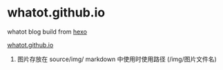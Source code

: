 whatot.github.io
================

whatot blog build from [hexo](http://zespia.tw/hexo/zh-CN/)

[whatot.github.io](http://whatot.github.io)


1. 图片存放在 source/img/
	markdown 中使用时使用路径 (/img/图片文件名)

